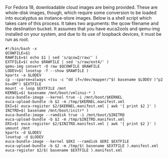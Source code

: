 For Fedora 18, downloadable cloud images are being provided.  These are whole-disk images, though, which require some conversion to be loaded into eucalyptus as instance-store images.  Below is a shell script which takes care of this process.  It takes two arguments: the qcow filename and the destination bucket.
It assumes that you have euca2ools and qemu-img installed on your system, and due to its use of loopback devices, it must be run as root.

```
#!/bin/bash -x
QCOWFILE=$1
RAWFILE=$( echo $1 | sed 's/qcow2/raw/' )
EXTFILE=$( echo $RAWFILE | sed 's/raw/ext4/' )
qemu-img convert -O raw $QCOWFILE $RAWFILE
LODEV=$( losetup -f --show $RAWFILE )
kpartx -a $LODEV
cp --sparse=always <(su -c "dd if=/dev/mapper/"$( basename $LODEV )"p2 bs=8M") $EXTFILE
mount -o loop $EXTFILE /mnt
KERNEL=$( basename /mnt/boot/vmlinuz-* )
euca-bundle-image --kernel true -i /mnt/boot/$KERNEL
euca-upload-bundle -b $2 -m /tmp/$KERNEL.manifest.xml
EKI=$( euca-register $2/$KERNEL.manifest.xml | awk '{ print $2 }' )
INITRD=$( basename /mnt/boot/initr* )
euca-bundle-image --ramdisk true -i /mnt/boot/$INITRD
euca-upload-bundle -b $2 -m /tmp/$INITRD.manifest.xml
ERI=$( euca-register $2/$INITRD.manifest.xml | awk '{ print $2 }' )
umount /mnt
kpartx -d $LODEV
losetup -d $LODEV
euca-bundle-image --kernel $EKI --ramdisk $ERI $EXTFILE
euca-upload-bundle -b $2 -m /tmp/$( basename $EXTFILE ).manifest.xml
euca-register $2/$( basename $EXTFILE ).manifest.xml
```